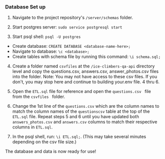 ### Database Set up

1. Navigate to the project repository's `/server/schemas` folder.

2. Start postgres server: `sudo service postgresql start`

3. Start psql shell: `psql -U postgres`
  * Create database: `CREATE DATABASE <database-name-here>;`
  * Navigate to database: `\c <database>;`
  * Create tables with schema file by running this command: `\i schema.sql;`

4. Create a folder named `csvfiles` at the `/ice-climbers-qa-api` directory level and copy the questions.csv, answers.csv, answer_photos.csv files into the folder. Note: You may not have access to these csv files.  If you don't, you may stop here and continue to building your.env file.
4 thru 6.

5. Open the `ETL.sql` file for reference and open the `questions.csv ` file from the `csvfiles ` folder.

6. Change the 1st line of the `questions.csv` which are the column names to match the column names of the `questionscsv` table at the top of the `ETL.sql` file.  Repeat steps 5 and 6 until you have updated both `answers_photos.csv` and  `answers.csv` columns to match their respective columns in  `ETL.sql`.

7. In the psql shell, run: `\i ETL.sql;`. (This may take several minutes depending on the csv file size.)

The database and data is now ready for use!